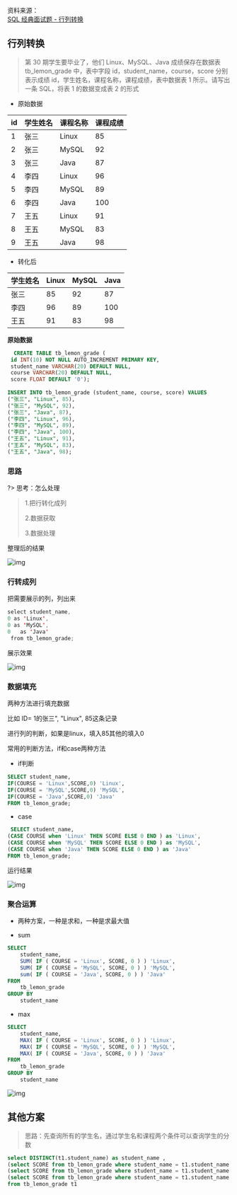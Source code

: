 资料来源：<br/>
[SQL 经典面试题 - 行列转换](https://www.toutiao.com/article/7067138670272496166/?log_from=11a11471af1538_1648437886126)


## 行列转换

> 第 30 期学生要毕业了，他们 Linux、MySQL、Java 成绩保存在数据表 tb_lemon_grade 中，表中字段 id，student_name，course，score 分别表示成绩 id，学生姓名，课程名称，课程成绩，表中数据表 1 所示。请写出一条 SQL，将表 1 的数据变成表 2 的形式

- 原始数据

| id   | 学生姓名 | 课程名称 | 课程成绩 |
| ---- | -------- | -------- | -------- |
| 1    | 张三     | Linux    | 85       |
| 2    | 张三     | MySQL    | 92       |
| 3    | 张三     | Java     | 87       |
| 4    | 李四     | Linux    | 96       |
| 5    | 李四     | MySQL    | 89       |
| 6    | 李四     | Java     | 100      |
| 7    | 王五     | Linux    | 91       |
| 8    | 王五     | MySQL    | 83       |
| 9    | 王五     | Java     | 98       |

- 转化后

| 学生姓名 | Linux | MySQL | Java |
| -------- | ----- | ----- | ---- |
| 张三     | 85    | 92    | 87   |
| 李四     | 96    | 89    | 100  |
| 王五     | 91    | 83    | 98   |

**原始数据**

~~~~sql
  CREATE TABLE tb_lemon_grade (
 id INT(10) NOT NULL AUTO_INCREMENT PRIMARY KEY,
 student_name VARCHAR(20) DEFAULT NULL,
 course VARCHAR(20) DEFAULT NULL,
 score FLOAT DEFAULT '0');
 
INSERT INTO tb_lemon_grade (student_name, course, score) VALUES
("张三", "Linux", 85),
("张三", "MySQL", 92),
("张三", "Java", 87),
("李四", "Linux", 96),
("李四", "MySQL", 89),
("李四", "Java", 100),
("王五", "Linux", 91),
("王五", "MySQL", 83),
("王五", "Java", 98);
~~~~



### 思路

?> 思考：怎么处理

>1.把行转化成列 
>
>2.数据获取
>
>3.数据处理



整理后的结果

![img](img/2285f9722bff4f3e90971541e791a1f4~noop.image)

### 行转成列

把需要展示的列，列出来

~~~~java
select student_name,
0 as 'Linux',
0 as 'MySQL',
0   as 'Java'
 from tb_lemon_grade;
~~~~

展示效果

![img](img/263ff7084ba040149e8aa286483ee35f~noop.image)



### 数据填充

两种方法进行填充数据

比如 ID= 1的张三", "Linux", 85这条记录

进行列的判断，如果是linux，填入85其他的填入0

常用的判断方法，if和case两种方法

- if判断

~~~sql
SELECT student_name,
IF(COURSE = 'Linux',SCORE,0) 'Linux',
IF(COURSE = 'MySQL',SCORE,0) 'MySQL',
IF(COURSE = 'Java',SCORE,0) 'Java'
FROM tb_lemon_grade;
~~~

- case

~~~~sql
 SELECT student_name,
(CASE COURSE when 'Linux' THEN SCORE ELSE 0 END ) as 'Linux',
(CASE COURSE when 'MySQL' THEN SCORE ELSE 0 END ) as 'MySQL',
(CASE COURSE when 'Java' THEN SCORE ELSE 0 END ) as 'Java'
FROM tb_lemon_grade;
~~~~

运行结果

![img](img/2cc5258de96546069b9b32841a48029b~noop.image)

### 聚合运算

- 两种方案，一种是求和，一种是求最大值

- sum
~~~~sql
SELECT
	student_name,
	SUM( IF ( COURSE = 'Linux', SCORE, 0 ) ) 'Linux',
	SUM( IF ( COURSE = 'MySQL', SCORE, 0 ) ) 'MySQL',
	sum( IF ( COURSE = 'Java', SCORE, 0 ) ) 'Java' 
FROM
	tb_lemon_grade 
GROUP BY
	student_name
~~~~

- max

~~~~sql
SELECT
	student_name,
	MAX( IF ( COURSE = 'Linux', SCORE, 0 ) ) 'Linux',
	MAX( IF ( COURSE = 'MySQL', SCORE, 0 ) ) 'MySQL',
	MAX( IF ( COURSE = 'Java', SCORE, 0 ) ) 'Java' 
FROM
	tb_lemon_grade 
GROUP BY
	student_name
~~~~

![img](img/aa0f87f9d1cc47fc855703b45cb9d3b9~noop.image)

## 其他方案

>思路：先查询所有的学生名，通过学生名和课程两个条件可以查询学生的分数

~~~~sql
select DISTINCT(t1.student_name) as student_name ,
(select SCORE from tb_lemon_grade where student_name = t1.student_name and COURSE = 'Linux') as 'Linux',
(select SCORE from tb_lemon_grade where student_name = t1.student_name and COURSE = 'MySQL') as 'MySQL' ,
(select SCORE from tb_lemon_grade where student_name = t1.student_name and COURSE = 'Java') as 'Java' 
from tb_lemon_grade t1
~~~~

